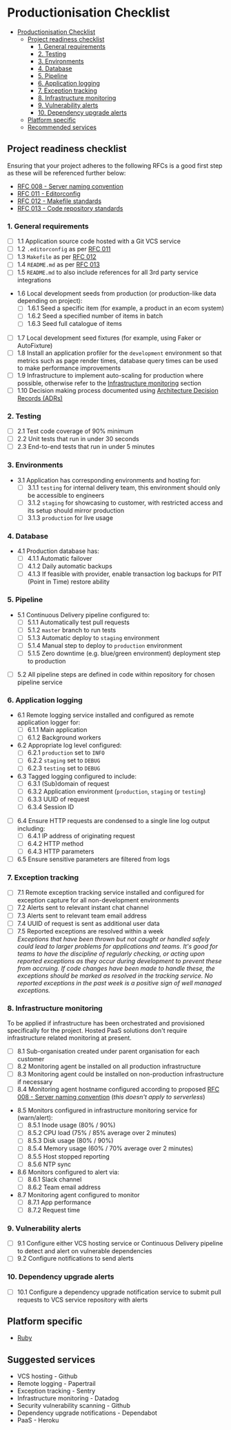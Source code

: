 # Productionisation Checklist

* [Productionisation Checklist](#supportability-checklist)
  * [Project readiness checklist](#project-readiness-checklist)
    * [1. General requirements](#1-general-requirements)
    * [2. Testing](#2-testing)
    * [3. Environments](#3-environments)
    * [4. Database](#4-database)
    * [5. Pipeline](#5-pipeline)
    * [6. Application logging](#6-application-logging)
    * [7. Exception tracking](#7-exception-tracking)
    * [8. Infrastructure monitoring](#8-infrastructure-monitoring)
    * [9. Vulnerability alerts](#9-vulnerability-alerts)
    * [10. Dependency upgrade alerts](#10-dependency-upgrade-alerts)
  * [Platform specific](#platform-specific)
  * [Recommended services](#recommended-services)

## Project readiness checklist

Ensuring that your project adheres to the following RFCs is a good first step as these will be referenced further below:

* [RFC 008 - Server naming convention][rfc_008]
* [RFC 011 - Editorconfig][rfc_011]
* [RFC 012 - Makefile standards][rfc_012]
* [RFC 013 - Code repository standards][rfc_013]

### 1. General requirements

* [ ] 1.1 Application source code hosted with a Git VCS service
* [ ] 1.2 `.editorconfig` as per [RFC 011][rfc_011]
* [ ] 1.3 `Makefile` as per [RFC 012][rfc_012]
* [ ] 1.4 `README.md` as per [RFC 013][rfc_013]
* [ ] 1.5 `README.md` to also include references for all 3rd party service integrations
* 1.6 Local development seeds from production (or production-like data depending on project):
  * [ ] 1.6.1 Seed a specific item (for example, a product in an ecom system)
  * [ ] 1.6.2 Seed a specified number of items in batch
  * [ ] 1.6.3 Seed full catalogue of items
* [ ] 1.7 Local development seed fixtures (for example, using Faker or AutoFixture)
* [ ] 1.8 Install an application profiler for the `development` environment so that metrics such as page render times, database query times can be used to make performance improvements
* [ ] 1.9 Infrastructure to implement auto-scaling for production where possible, otherwise refer to the [Infrastructure monitoring](#8-infrastructure-monitoring) section
* [ ] 1.10 Decision making process documented using [Architecture Decision Records (ADRs)](adr_reference)

### 2. Testing

* [ ] 2.1 Test code coverage of 90% minimum
* [ ] 2.2 Unit tests that run in under 30 seconds
* [ ] 2.3 End-to-end tests that run in under 5 minutes

### 3. Environments

* 3.1 Application has corresponding environments and hosting for:
  * [ ] 3.1.1 `testing` for internal delivery team, this environment should only be accessible to engineers
  * [ ] 3.1.2 `staging` for showcasing to customer, with restricted access and its setup should mirror production
  * [ ] 3.1.3 `production` for live usage

### 4. Database

* 4.1 Production database has:
  * [ ] 4.1.1 Automatic failover
  * [ ] 4.1.2 Daily automatic backups
  * [ ] 4.1.3 If feasible with provider, enable transaction log backups for PIT (Point in Time) restore ability

### 5. Pipeline

* 5.1 Continuous Delivery pipeline configured to:
  * [ ] 5.1.1 Automatically test pull requests
  * [ ] 5.1.2 `master` branch to run tests
  * [ ] 5.1.3 Automatic deploy to `staging` environment
  * [ ] 5.1.4 Manual step to deploy to `production` environment
   * [ ] 5.1.5 Zero downtime (e.g. blue/green environment) deployment step to production
* [ ] 5.2 All pipeline steps are defined in code within repository for chosen pipeline service

### 6. Application logging

* 6.1 Remote logging service installed and configured as remote application logger for:
  * [ ] 6.1.1 Main application
  * [ ] 6.1.2 Background workers
* 6.2 Appropriate log level configured:
  * [ ] 6.2.1 `production` set to `INFO`
  * [ ] 6.2.2 `staging` set to `DEBUG`
  * [ ] 6.2.3 `testing` set to `DEBUG`
* 6.3 Tagged logging configured to include:
  * [ ] 6.3.1 (Sub)domain of request
  * [ ] 6.3.2 Application environment (`production`, `staging` or `testing`)
  * [ ] 6.3.3 UUID of request
  * [ ] 6.3.4 Session ID
* [ ] 6.4 Ensure HTTP requests are condensed to a single line log output including:
  * [ ] 6.4.1 IP address of originating request
  * [ ] 6.4.2 HTTP method
  * [ ] 6.4.3 HTTP parameters
* [ ] 6.5 Ensure sensitive parameters are filtered from logs

### 7. Exception tracking

* [ ] 7.1 Remote exception tracking service installed and configured for exception capture for all non-development environments
* [ ] 7.2 Alerts sent to relevant instant chat channel
* [ ] 7.3 Alerts sent to relevant team email address
* [ ] 7.4 UUID of request is sent as additional user data
* [ ] 7.5 Reported exceptions are resolved within a week  
  _Exceptions that have been thrown but not caught or handled safely could lead to larger problems for applications and teams. It's good for teams to have the discipline of regularly checking, or acting upon reported exceptions as they occur during development to prevent these from accruing. If code changes have been made to handle these, the exceptions should be marked as resolved in the tracking service. No reported exceptions in the past week is a positive sign of well managed exceptions._

### 8. Infrastructure monitoring

To be applied if infrastructure has been orchestrated and provisioned specifically for the project. Hosted PaaS solutions don't require infrastructure related monitoring at present.

* [ ] 8.1 Sub-organisation created under parent organisation for each customer
* [ ] 8.2 Monitoring agent be installed on all production infrastructure
* [ ] 8.3 Monitoring agent could be installed on non-production infrastructure if necessary
* [ ] 8.4 Monitoring agent hostname configured according to proposed [RFC 008 - Server naming convention][rfc_008] (_this doesn't apply to serverless_)
* 8.5 Monitors configured in infrastructure monitoring service for (warn/alert):
  * [ ] 8.5.1 Inode usage (80% / 90%)
  * [ ] 8.5.2 CPU load (75% / 85% average over 2 minutes)
  * [ ] 8.5.3 Disk usage (80% / 90%)
  * [ ] 8.5.4 Memory usage (60% / 70% average over 2 minutes)
  * [ ] 8.5.5 Host stopped reporting
  * [ ] 8.5.6 NTP sync
* 8.6 Monitors configured to alert via:
  * [ ] 8.6.1 Slack channel
  * [ ] 8.6.2 Team email address
* 8.7 Monitoring agent configured to monitor
  * [ ] 8.7.1 App performance
  * [ ] 8.7.2 Request time

### 9. Vulnerability alerts

* [ ] 9.1 Configure either VCS hosting service or Continuous Delivery pipeline to detect and alert on vulnerable dependencies
* [ ] 9.2 Configure notifications to send alerts

### 10. Dependency upgrade alerts

* [ ] 10.1 Configure a dependency upgrade notification service to submit pull requests to VCS service repository with alerts

## Platform specific

* [Ruby][ruby_reference]

## Suggested services

* VCS hosting - Github
* Remote logging - Papertrail
* Exception tracking - Sentry
* Infrastructure monitoring - Datadog
* Security vulnerability scanning - Github
* Dependency upgrade notifications - Dependabot
* PaaS - Heroku

[rfc_008]: https://github.com/madetech/rfcs/pull/9 "Proposed RFC 008 - Server naming convention"
[rfc_011]: https://github.com/madetech/rfcs/blob/master/rfc-011-editorconfig.md "RFC 011 - Editorconfig"
[rfc_012]: https://github.com/madetech/rfcs/blob/master/rfc-012-makefile-standards.md "RFC 012 - Makefile standards"
[rfc_013]: https://github.com/madetech/rfcs/blob/master/rfc-013-code-repositories.md "RFC 013 - Code repository standards"
[ruby_reference]: reference/ruby.md
[adr_reference]: https://github.com/madetech/architecture-decision-log
